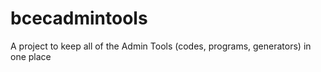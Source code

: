 # bcecadmintools
A project to keep all of the Admin Tools (codes, programs, generators) in one place
